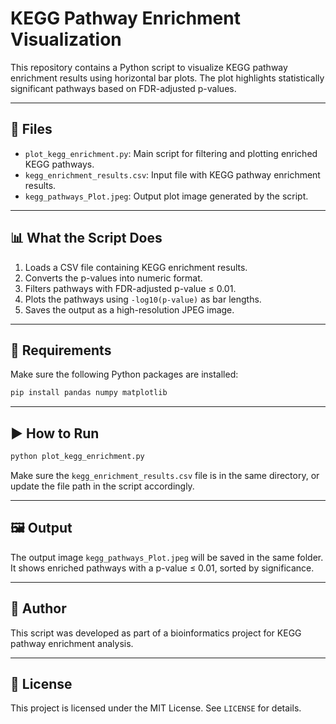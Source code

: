 # KEGG Pathway Enrichment Visualization

This repository contains a Python script to visualize KEGG pathway enrichment results using horizontal bar plots. The plot highlights statistically significant pathways based on FDR-adjusted p-values.

---

## 📂 Files

- `plot_kegg_enrichment.py`: Main script for filtering and plotting enriched KEGG pathways.
- `kegg_enrichment_results.csv`: Input file with KEGG pathway enrichment results.
- `kegg_pathways_Plot.jpeg`: Output plot image generated by the script.

---

## 📊 What the Script Does

1. Loads a CSV file containing KEGG enrichment results.
2. Converts the p-values into numeric format.
3. Filters pathways with FDR-adjusted p-value ≤ 0.01.
4. Plots the pathways using `-log10(p-value)` as bar lengths.
5. Saves the output as a high-resolution JPEG image.

---

## 🧪 Requirements

Make sure the following Python packages are installed:

```bash
pip install pandas numpy matplotlib
```

---

## ▶️ How to Run

```bash
python plot_kegg_enrichment.py
```

Make sure the `kegg_enrichment_results.csv` file is in the same directory, or update the file path in the script accordingly.

---

## 🖼️ Output

The output image `kegg_pathways_Plot.jpeg` will be saved in the same folder. It shows enriched pathways with a p-value ≤ 0.01, sorted by significance.

---

## 📌 Author

This script was developed as part of a bioinformatics project for KEGG pathway enrichment analysis.

---

## 📜 License

This project is licensed under the MIT License. See `LICENSE` for details.